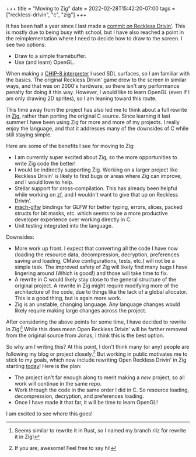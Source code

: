 +++
title = "Moving to Zig"
date = 2022-02-28T15:42:20-07:00
tags = ["reckless-drivin", "c", "zig"]
+++

It has been half a year since I last made a [commit on Reckless
Drivin'](https://github.com/natecraddock/open-reckless-drivin/commit/e98b9e6820091142333ea982caacf18093052b3e).
This is mostly due to being busy with school, but I have also reached a point in
the reimplementation where I need to decide how to draw to the screen. I see two
options:

* Draw to a simple framebuffer.
* Use (and learn) OpenGL.

When making a [CHIP-8 interpreter](https://en.wikipedia.org/wiki/CHIP-8) I used
SDL surfaces, so I am familiar with the basics. The original Reckless Drivin'
game drew to the screen in similar ways, and that was on 2000's hardware, so
there isn't any performance penalty for doing it this way. However, I would like
to learn OpenGL (even if I am only drawing 2D sprites), so I am leaning toward
this route.

This time away from the project has also led me to think about a full rewrite in
[Zig](https://ziglang.org), rather than porting the original C source. Since
learning it last summer I have been using Zig for more and more of my projects.
I really enjoy the language, and that it addresses many of the downsides of C
while still staying simple.

Here are some of the benefits I see for moving to Zig:

* I am currently super excited about Zig, so the more opportunities to write Zig
  code the better!
* I would be indirectly supporting Zig. Working on a larger project like
  Reckless Drivin' is likely to find bugs or areas where Zig can improve, and I
  would love to help.
* Stellar support for cross-compilation. This has already been helpful while
  working on [zf](https://github.com/natecraddock/zf), and I wouldn't want to
  give that up on Reckless Drivin'.
* [mach-glfw](https://github.com/hexops/mach-glfw) bindings for GLFW for better
  typing, errors, slices, packed structs for bit masks, etc. which seems to be a
  more productive developer experience over working directly in C.
* Unit testing integrated into the language.

Downsides:

* More work up front. I expect that converting all the code I have now (loading
  the resource data, decompression, decryption, preferences saving and loading,
  CMake configurations, tests, etc.) will not be a simple task. The improved
  safety of Zig will likely find many bugs I have lingering around (Which is
  good!) and those will take time to fix.
* A rewrite in C would likely stay close to the general structure of the
  original project. A rewrite in Zig might require modifying more of the
  architecture of the code, due to things like the lack of a global allocator.
  This is a good thing, but is again more work.
* Zig is an unstable, changing language. Any language changes would likely
  require making large changes across the project.

After considering the above points for some time, I have decided to rewrite in
Zig![^riiz] While this does mean Open Reckless Drivin' will be farther removed from the
original source from Jonas, I think this is the best option.

So why am I writing this? At this point, I don't think many (or any) people are
following my blog or project closely.[^email] But working in public motivates me
to stick to my goals, which now include rewriting Open Reckless Drivin' in Zig
starting
[today](https://github.com/natecraddock/open-reckless-drivin/commit/bac32b5bab78af42271173990536814e46a3d321)!
Here is the plan:

* The project isn't far enough along to merit making a *new* project, so all
  work will continue in the same repo.
* Work through the code in the same order I did in C. So resource loading,
  decompression, decryption, and preferences loading.
* Once I have made it that far, it will be time to learn OpenGL!

I am excited to see where this goes!

[^riiz]: Seems similar to rewrite it in Rust, so I named my branch riiz for
  rewrite it in Zig!

[^email]: If you are, awesome! Feel free to say hi!
